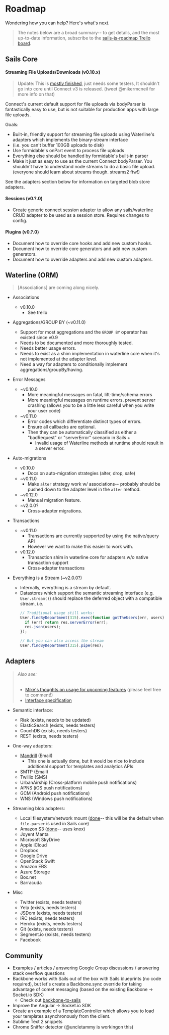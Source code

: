 # Roadmap


Wondering how you can help?  Here's what's next.

> The notes below are a broad summary-- to get details, and the most up-to-date information, subscribe to the [sails-js-roadmap Trello board](https://trello.com/b/cGzNVE0b/sails-js-feature-requests).

## Sails Core

#### Streaming File Uploads/Downloads (v0.10.x)

> Update: This is [mostly finished](https://github.com/mikermcneil/file-parser), just needs some testers, It shouldn't go into core until Connect v3 is released.
>         (tweet @mikermcneil for more info on that)

Connect's current default support for file uploads via bodyParser is fantastically easy to use, but is not suitable for production apps with large file uploads.

Goals:
  + Built-in, friendly support for streaming file uploads using Waterline's adapters which implements the binary-stream interface
  + (i.e. you can't buffer 100GB uploads to disk)
  + Use formidable's onPart event to process file uploads
  + Everything else should be handled by formidable's built-in parser
  + Make it just as easy to use as the current Connect bodyParser.  You shouldn't have to understand node streams to do a basic file upload.  (everyone should learn about streams though.  streams2 ftw!)

See the adapters section below for information on targeted blob store adapters.


#### Sessions  (v0.?.0)
+ Create generic connect session adapter to allow any sails/waterline CRUD adapter to be used as a session store. Requires changes to config.

#### Plugins  (v0.?.0)
+ Document how to override core hooks and add new custom hooks.
+ Document how to override core generators and add new custom generators.
+ Document how to override adapters and add new custom adapters.



## Waterline (ORM)
> [Associations] are coming along nicely.

+ Associations
  + v0.10.0
    + See trello

+ Aggregations/GROUP BY (~v0.11.0)
  + Support for most aggregations and the `GROUP BY` operator has existed since v0.9
  + Needs to be documented and more thoroughly tested.
  + Needs better usage errors.
  + Needs to exist as a shim implementation in waterline core when it's not implemented at the adapter level.
  + Need a way for adapters to conditionally implement aggregations/groupBy/having.

+ Error Messages
  + ~v0.10.0
    + More meaningful messages on fatal, lift-time/schema errors
    + More meaningful messages on runtime errors, prevent server crashing (allows you to be a little less careful when you write your user code)
  + ~v0.11.0
    + Error codes which differentiate distinct types of errors.
    + Ensure all callbacks are optional.
    + Then they can be automatically classified as either a "badRequest" or "serverError" scenario in Sails
      + 
      + Invalid usage of Waterline methods at runtime should result in a server error.

+ Auto-migrations
  + v0.10.0
    + Docs on auto-migration strategies (alter, drop, safe)
  + ~v0.11.0
    + Make `alter` strategy work w/ associations-- probably should be pushed down to the adapter level in the `alter` method.
  + ~v0.12.0
    + Manual migration feature.
  + ~v2.0.0?
    + Cross-adapter migrations.


+ Transactions
  + ~v0.11.0
    + Transactions are currently supported by using the native/query API
    + However we want to make this easier to work with.
  + v0.12.0
    + Transaction shim in waterline core for adapters w/o native transaction support
    + Cross-adapter transactions



+ Everything is a Stream (~v2.0.0?)
  + Internally, everything is a stream by default.
  + Datastores which support the semantic streaming interface (e.g. `User.stream()`) should replace the deferred object with a compatible stream, i.e.
    ```javascript
    // Traditional usage still works:
    User.findByDepartment(315).exec(function gotTheUsers(err, users){
      if (err) return res.serverError(err);
      res.json(users);
    });

    // But you can also access the stream
    User.findByDepartment(315).pipe(res);
    ```



## Adapters

> ###### Also see:
> + [Mike's thoughts on usage for upcoming features](https://gist.github.com/mikermcneil/8328832) (please feel free to comment!)
> + [Interface specification](http://links.sailsjs.org/docs/plugins/adapters)

+ Semantic interface:
  + Riak (exists, needs to be updated)
  + ElasticSearch (exists, needs testers)
  + CouchDB (exists, needs testers)
  + REST (exists, needs testers)

+ One-way adapters:
  + [Mandrill](https://github.com/mikermcneil/sails-mandrill) (Email)
    + This one is actually done, but it would be nice to include additional support for templates and analytics APIs
  + SMTP (Email)
  + Twillio (SMS)
  + UrbanAirship (Cross-platform mobile push notifications)
  + APNS (iOS push notifications)
  + GCM (Android push notifications)
  + WNS (Windows push notifications)

+ Streaming blob adapters:
  + Local filesystem/network mount ([done](https://github.com/balderdashy/sails-local-fs)-- this will be the default when `file-parser` is used in Sails core)
  + Amazon S3 ([done](https://github.com/mikermcneil/sails-s3)-- uses knox)
  + Joyent Manta
  + Microsoft SkyDrive
  + Apple iCloud
  + Dropbox
  + Google Drive
  + OpenStack Swift
  + Amazon EBS
  + Azure Storage
  + Box.net
  + Barracuda

+ Misc
  + Twitter (exists, needs testers)
  + Yelp (exists, needs testers)
  + JSDom (exists, needs testers)
  + IRC (exists, needs testers)
  + Heroku (exists, needs testers)
  + Git (exists, needs testers)
  + Segment.io (exists, needs testers)
  + Facebook




## Community
+ Examples / articles / answering Google Group discussions / answering stack overflow questions
+ Backbone works with Sails out of the box with Sails blueprints (no code required), but let's create a Backbone.sync override for taking advantage of comet messaging (based on the existing Backbone -> Socket.io SDK)
  + Check out [backbone-to-sails](https://github.com/mikermcneil/backbone-to-sails)
+ Improve the Angular -> Socket.io SDK
+ Create an example of a TemplateController which allows you to load your templates asynchronously from the client.
+ Sublime Text 2 snippets
+ Chrome Sniffer detector (@uncletammy is workingon this)
